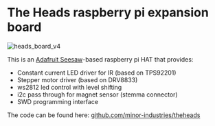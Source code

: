 # The Heads raspberry pi expansion board

![heads_board_v4](https://minor-industries.sfo2.digitaloceanspaces.com/hw/heads_board_v4.jpg)

This is an [Adafruit Seesaw](https://www.adafruit.com/product/3657)-based raspberry pi HAT that provides:

- Constant current LED driver for IR (based on TPS92201)
- Stepper motor driver (based on DRV8833)
- ws2812 led control with level shifting
- i2c pass through for magnet sensor (stemma connector)
- SWD programming interface

The code can be found here: [github.com/minor-industries/theheads](https://github.com/minor-industries/theheads)